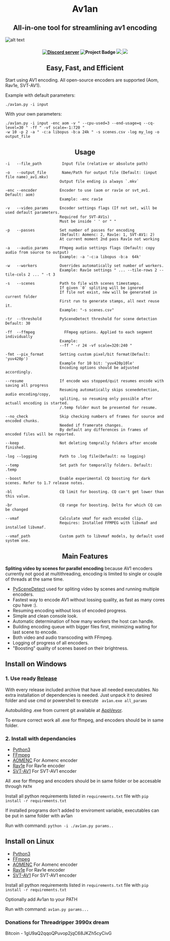 <h1 align="center">
    <br>
    Av1an
    </br>
</h1>

<h2 align="center">All-in-one tool for streamlining av1 encoding</h2>

![alt text](https://cdn.discordapp.com/attachments/665440744567472169/685103807952060447/143740_05_03_20.png)

<h4 align="center"> 
<a href="https://discord.gg/TssVH86"><img src="https://discordapp.com/api/guilds/696849974230515794/embed.png" alt="Discord server" /></a>
<img src="https://ci.appveyor.com/api/projects/status/cvweipdgphbjkkar?svg=true" alt="Project Badge"> <a href="https://codeclimate.com/github/master-of-zen/Av1an/maintainability"><img src="https://api.codeclimate.com/v1/badges/41ea7ad221dcdad3fe8d/maintainability" />
<img= src="https://app.codacy.com/manual/Grenight/Av1an?utm_source=github.com&utm_medium=referral&utm_content=master-of-zen/Av1an&utm_campaign=Badge_Grade_Dashboard"></a>
<a href="https://www.codacy.com/manual/Grenight/Av1an?utm_source=github.com&amp;utm_medium=referral&amp;utm_content=master-of-zen/Av1an&amp;utm_campaign=Badge_Grade"><img src="https://api.codacy.com/project/badge/Grade/4632dbb2f6f34ad199142c01a3eb2aaf"/></a>
</h4>
<h2 align="center">Easy, Fast, and Efficient </h2>

Start using AV1 encoding. All open-source encoders are supported (Aom, Rav1e, SVT-AV1).

Example with default parameters:

    ./av1an.py -i input

With your own parameters:

    ./av1an.py -i input -enc aom -v " --cpu-used=3 --end-usage=q --cq-level=30 " -ff " -vf scale=-1:720 "
    -w 10 -p 2 -a " -c:a libopus -b:a 24k " -s scenes.csv -log my_log -o output_file

<h2 align="center">Usage</h2>

    -i   --file_path         Input file (relative or absolute path)

    -o   --output_file       Name/Path for output file (Default: (input file name)_av1.mkv)
                            Output file ending is always `.mkv`

    -enc --encoder          Encoder to use (aom or rav1e or svt_av1. Default: aom)
                            Example: -enc rav1e

    -v   --video_params     Encoder settings flags (If not set, will be used default parameters.
                            Required for SVT-AV1s)
                            Must be inside ' ' or " "

    -p   --passes           Set number of passes for encoding
                            (Default: Aomenc: 2, Rav1e: 1, SVT-AV1: 2)
                            At current moment 2nd pass Rav1e not working

    -a   --audio_params     FFmpeg audio settings flags (Default: copy audio from source to output)
                            Example: -a '-c:a libopus -b:a  64k'

    -w   --workers          Overrides automatically set number of workers.
                            Example: Rav1e settings " ... --tile-rows 2 --tile-cols 2 ... " -t 3

    -s   --scenes           Path to file with scenes timestamps.
                            If given `0` spliting will be ignored
                            If file not exist, new will be generated in current folder
                            First run to generate stamps, all next reuse it.
                            Example: "-s scenes.csv"

    -tr  --threshold        PySceneDetect threshold for scene detection Default: 30

    -ff  --ffmpeg             FFmpeg options. Applied to each segment individually 
                            Example:
                            --ff " -r 24 -vf scale=320:240 "

    -fmt --pix_format       Setting custom pixel/bit format(Default: 'yuv420p')
                            Example for 10 bit: 'yuv420p10le'
                            Encoding options should be adjusted accordingly.

    --resume                If encode was stopped/quit resumes encode with saving all progress
                            Resuming automatically skips scenedetection, audio encoding/copy,
                            spliting, so resuming only possible after actuall encoding is started.
                            /.temp folder must be presented for resume.

    --no_check              Skip checking numbers of frames for source and encoded chunks.
                            Needed if framerate changes.
                            By default any differences in frames of encoded files will be reported.

    --keep                  Not deleting temprally folders after encode finished.

    -log --logging          Path to .log file(Default: no logging)

    --temp                  Set path for temporally folders. Default: .temp

    --boost                 Enable experimental CQ boosting for dark scenes. Refer to 1.7 release notes.

    -bl                     CQ limit for boosting. CQ can't get lower than this value.

    -br                     CQ range for boosting. Delta for which CQ can be changed
    
    --vmaf                  Calculate vmaf for each encoded clip.
                            Requires: Installed FFMPEG with libvmaf and installed libvmaf.
                            
    --vmaf_path             Custom path to libvmaf models, by default used system one.

<h2 align="center">Main Features</h2>

**Spliting video by scenes for parallel encoding** because AV1 encoders currently not good at multithreading, encoding is limited to single or couple of threads at the same time.

*   [PySceneDetect](https://pyscenedetect.readthedocs.io/en/latest/) used for spliting video by scenes and running multiple encoders.
*   Fastest way to encode AV1 without lossing quality, as fast as many cores cpu have :).
*   Resuming encoding without loss of encoded progress.
*   Simple and clean console look.
*   Automatic determination of how many workers the host can handle.
*   Building encoding queue with bigger files first, minimizing waiting for last scene to encode.
*   Both video and audio transcoding with FFmpeg.
*   Logging of progress of all encoders.
*   "Boosting" quality of scenes based on their brightness.

## Install on Windows

### 1. Use ready [Release](https://github.com/master-of-zen/Av1an/releases)
   With every release included archive that have all needed executables.
   No extra installation of dependencies is needed. 
   Just unpack it to desired folder and use cmd or powershell
   to execute ` av1an.exe all_params`

   Autobuilding .exe from current git available at [AppVeyor](https://ci.appveyor.com/project/master-of-zen/av1an).

   To ensure correct work all .exe for ffmpeg, and encoders should be in same folder.

### 2. Install with dependancies
*   [Python3](https://www.python.org/downloads/)
*   [FFmpeg](https://ffmpeg.org/download.html)
*   [AOMENC](https://aomedia.googlesource.com/aom/) For Aomenc encoder
*   [Rav1e](https://github.com/xiph/rav1e) For Rav1e encoder
*   [SVT-AV1](https://github.com/OpenVisualCloud/SVT-AV1) For SVT-AV1 encoder

All .exe for ffmpeg and encoders should be in same folder or 
be accesable through `PATH`

Install all python requirements listed in `requirements.txt` file with `pip install -r requirements.txt`

If installed programs don't added to enviroment variable,
executables can be put in same folder with av1an

Run with command: `python -i ./av1an.py params..`

## Install on Linux

*   [Python3](https://www.python.org/downloads/)
*   [FFmpeg](https://ffmpeg.org/download.html)
*   [AOMENC](https://aomedia.googlesource.com/aom/) For Aomenc encoder
*   [Rav1e](https://github.com/xiph/rav1e) For Rav1e encoder
*   [SVT-AV1](https://github.com/OpenVisualCloud/SVT-AV1) For SVT-AV1 encoder

Install all python requirements listed in `requirements.txt` file with `pip install -r requirements.txt`

Optionally add Av1an to your PATH

Run with command: `av1an.py params...`

### Donations for Threadripper 3990x dream
Bitcoin - 1gU9aQ2qqoQPuvop2jqC68JKZh5cyCivG
